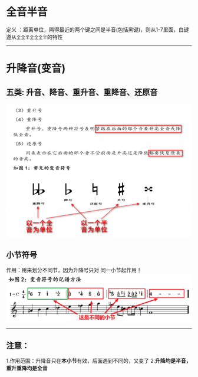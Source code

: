 # 全音半音
定义 ：距离单位，隔得最近的两个键之间是半音(包括黑键)，则从1-7里面，白键遵从`全全半全全全半`的特性

---
# 升降音(变音)
## 五类: 升音、降音、重升音、重降音、还原音
![img.png](图解五类升降音.png)

## 小节符号
作用：用来划分不同节，因为升降号只对  同一小节起作用！
![img.png](小节.png)

---
## 注意：
1.作用范围：升降音只在**本小节**有效，后面遇到不同的，又变了
2.**升降均是半音，重升重降均是全音**

